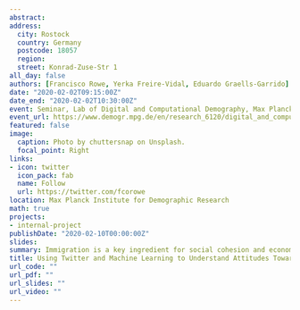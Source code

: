 ```yaml
---
abstract: 
address:
  city: Rostock
  country: Germany
  postcode: 18057
  region: 
  street: Konrad-Zuse-Str 1
all_day: false
authors: [Francisco Rowe, Yerka Freire-Vidal, Eduardo Graells-Garrido]
date: "2020-02-02T09:15:00Z"
date_end: "2020-02-02T10:30:00Z"
event: Seminar, Lab of Digital and Computational Demography, Max Planck Institute for Demographic Research
event_url: https://www.demogr.mpg.de/en/research_6120/digital_and_computational_demography_5555/details/
featured: false
image:
  caption: Photo by chuttersnap on Unsplash.
  focal_point: Right
links:
- icon: twitter
  icon_pack: fab
  name: Follow
  url: https://twitter.com/fcorowe
location: Max Planck Institute for Demographic Research
math: true
projects:
- internal-project
publishDate: "2020-02-10T00:00:00Z"
slides: 
summary: Immigration is a key ingredient for social cohesion and economic development. Yet, it is often portrayed as a major threat to national identity, values, economic stability and security, resulting in acts of intolerance, discrimination, racism, xenophobia and violent extremism. Understanding how misperceptions towards immigration are formed and shaped is key to address combat mis-representations of immigrants. Typically attitudes towards immigration are studied based on qualitative and nationally representative surveys but they offer low population coverage, coarse geographical resolution and slow data collection. Social media offers dynamic and open space to better understand experiences and public opinion about immigration. While some bias exists, social media data are produced at unprecedented temporal frequency, geographical granularity and is accessible in real time. This paper aims to measure and better understand attitudes towards immigration in Chile using Twitter data. Key findings indicate that negative attitudes emerge from a reduced number of users, and are more commonly manifested and intensify during negative immigrant news reflecting arguments of job competition and stricter immigration regulation. Positive attitudes are expressed by a more diffused number of users and are predominantly express to manifest support during specific events reflecting supportive arguments for immigrants’ human and civil rights.
title: Using Twitter and Machine Learning to Understand Attitudes Towards Immigration
url_code: ""
url_pdf: ""
url_slides: ""
url_video: ""
---
```

